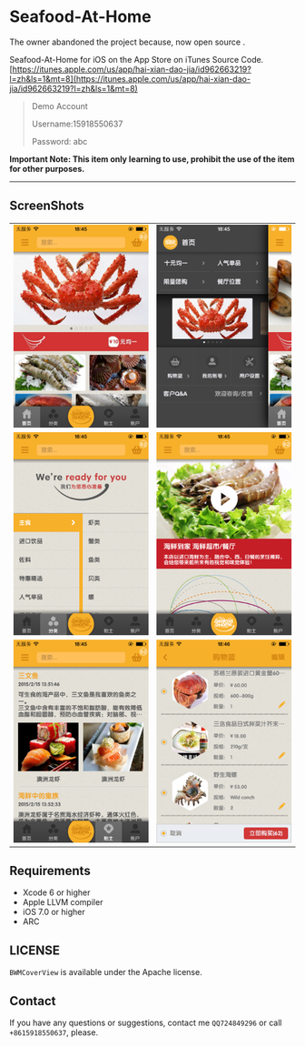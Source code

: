 # Seafood-At-Home

The owner abandoned the project because, now open source .

Seafood-At-Home for iOS on the App Store on iTunes Source Code.
[https://itunes.apple.com/us/app/hai-xian-dao-jia/id962663219?l=zh&ls=1&mt=8](https://itunes.apple.com/us/app/hai-xian-dao-jia/id962663219?l=zh&ls=1&mt=8)

> Demo Account
>
> Username:15918550637
>
> Password: abc

**Important Note: This item only learning to use, prohibit the use of the item for other purposes.**

---
## ScreenShots
<table align="center">
    <tr>
        <td><img src="ScreenShots/01.PNG" /></td>
       <td><img src="ScreenShots/02.PNG" /></td>
    </tr>
    <tr>
        <td><img src="ScreenShots/03.PNG" /></td>
       <td><img src="ScreenShots/04.PNG" /></td>
    </tr>
    <tr>
        <td><img src="ScreenShots/05.PNG" /></td>
       <td><img src="ScreenShots/06.PNG" /></td>
    </tr>
</table>

## Requirements

* Xcode 6 or higher
* Apple LLVM compiler
* iOS 7.0 or higher
* ARC

## LICENSE

`BWMCoverView` is available under the Apache license.

## Contact

If you have any questions or suggestions, contact me `QQ724849296` or call `+8615918550637`, please.

